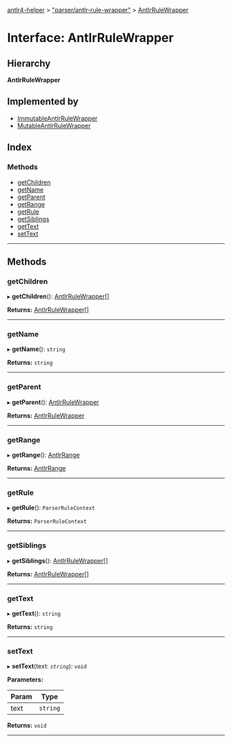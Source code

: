 [antlr4-helper](../README.md) > ["parser/antlr-rule-wrapper"](../modules/_parser_antlr_rule_wrapper_.md) > [AntlrRuleWrapper](../interfaces/_parser_antlr_rule_wrapper_.antlrrulewrapper.md)

# Interface: AntlrRuleWrapper

## Hierarchy

**AntlrRuleWrapper**

## Implemented by

* [ImmutableAntlrRuleWrapper](../classes/_parser_immutable_antlr_rule_wrapper_.immutableantlrrulewrapper.md)
* [MutableAntlrRuleWrapper](../classes/_parser_mutable_antlr_rule_wrapper_.mutableantlrrulewrapper.md)

## Index

### Methods

* [getChildren](_parser_antlr_rule_wrapper_.antlrrulewrapper.md#getchildren)
* [getName](_parser_antlr_rule_wrapper_.antlrrulewrapper.md#getname)
* [getParent](_parser_antlr_rule_wrapper_.antlrrulewrapper.md#getparent)
* [getRange](_parser_antlr_rule_wrapper_.antlrrulewrapper.md#getrange)
* [getRule](_parser_antlr_rule_wrapper_.antlrrulewrapper.md#getrule)
* [getSiblings](_parser_antlr_rule_wrapper_.antlrrulewrapper.md#getsiblings)
* [getText](_parser_antlr_rule_wrapper_.antlrrulewrapper.md#gettext)
* [setText](_parser_antlr_rule_wrapper_.antlrrulewrapper.md#settext)

---

## Methods

<a id="getchildren"></a>

###  getChildren

▸ **getChildren**(): [AntlrRuleWrapper](_parser_antlr_rule_wrapper_.antlrrulewrapper.md)[]

**Returns:** [AntlrRuleWrapper](_parser_antlr_rule_wrapper_.antlrrulewrapper.md)[]

___
<a id="getname"></a>

###  getName

▸ **getName**(): `string`

**Returns:** `string`

___
<a id="getparent"></a>

###  getParent

▸ **getParent**(): [AntlrRuleWrapper](_parser_antlr_rule_wrapper_.antlrrulewrapper.md)

**Returns:** [AntlrRuleWrapper](_parser_antlr_rule_wrapper_.antlrrulewrapper.md)

___
<a id="getrange"></a>

###  getRange

▸ **getRange**(): [AntlrRange](../modules/_types_types_.md#antlrrange)

**Returns:** [AntlrRange](../modules/_types_types_.md#antlrrange)

___
<a id="getrule"></a>

###  getRule

▸ **getRule**(): `ParserRuleContext`

**Returns:** `ParserRuleContext`

___
<a id="getsiblings"></a>

###  getSiblings

▸ **getSiblings**(): [AntlrRuleWrapper](_parser_antlr_rule_wrapper_.antlrrulewrapper.md)[]

**Returns:** [AntlrRuleWrapper](_parser_antlr_rule_wrapper_.antlrrulewrapper.md)[]

___
<a id="gettext"></a>

###  getText

▸ **getText**(): `string`

**Returns:** `string`

___
<a id="settext"></a>

###  setText

▸ **setText**(text: *`string`*): `void`

**Parameters:**

| Param | Type |
| ------ | ------ |
| text | `string` |

**Returns:** `void`

___

